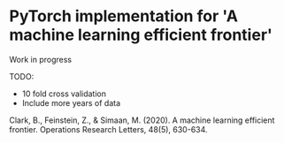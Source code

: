 # PyTorch implementation for 'A machine learning efficient frontier' 

Work in progress

TODO:
- 10 fold cross validation 
- Include more years of data


Clark, B., Feinstein, Z., & Simaan, M. (2020). A machine learning efficient frontier. Operations Research Letters, 48(5), 630-634.
